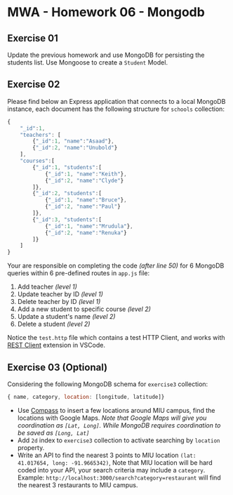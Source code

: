 # MWA - Homework 06 - Mongodb
## Exercise 01
Update the previous homework and use MongoDB for persisting the students list. Use Mongoose to create a `Student` Model.

## Exercise 02
Please find below an Express application that connects to a local MongoDB instance, each document has the following structure for `schools` collection:
```JavaScript
{
    "_id":1,
    "teachers": [
        {"_id":1, "name":"Asaad"},
        {"_id":2, "name":"Unubold"}
    ],
    "courses":[
        {"_id":1, "students":[
            {"_id":1, "name":"Keith"},
            {"_id":2, "name":"Clyde"}
        ]},
        {"_id":2, "students":[
            {"_id":1, "name":"Bruce"},
            {"_id":2, "name":"Paul"}
        ]},
        {"_id":3, "students":[
            {"_id":1, "name":"Mrudula"},
            {"_id":2, "name":"Renuka"}
        ]}
    ]
}
```
Your are responsible on completing the code *(after line 50)* for 6 MongoDB queries within 6 pre-defined routes in `app.js` file:
1. Add teacher *(level 1)*
2. Update teacher by ID *(level 1)*
3. Delete teacher by ID *(level 1)*
4. Add a new student to specific course *(level 2)*
5. Update a student's name *(level 2)*
6. Delete a student *(level 2)*
  
Notice the `test.http` file which contains a test HTTP Client, and works with [REST Client](https://marketplace.visualstudio.com/items?itemName=humao.rest-client) extension in VSCode.
  
## Exercise 03 (Optional)
Considering the following MongoDB schema for `exercise3` collection:
```javascript
{ name, category, location: [longitude, latitude]}
```
* Use [Compass](https://www.mongodb.com/try/download/compass) to insert a few locations around MIU campus, find the locations with Google Maps. *Note that Google Maps will give you coordination as `[Lat, Long]`. While MongoDB requires coordination to be saved as `[Long, Lat]`*   
* Add `2d` index to `exercise3` collection to activate searching by `location` property.
* Write an API to find the nearest 3 points to MIU location `(lat: 41.017654, long: -91.9665342)`, Note that MIU location will be hard coded into your API, your search criteria may include a `category`.  
Example: `http://localhost:3000/search?category=restaurant` will find the nearest 3 restaurants to MIU campus.
  
